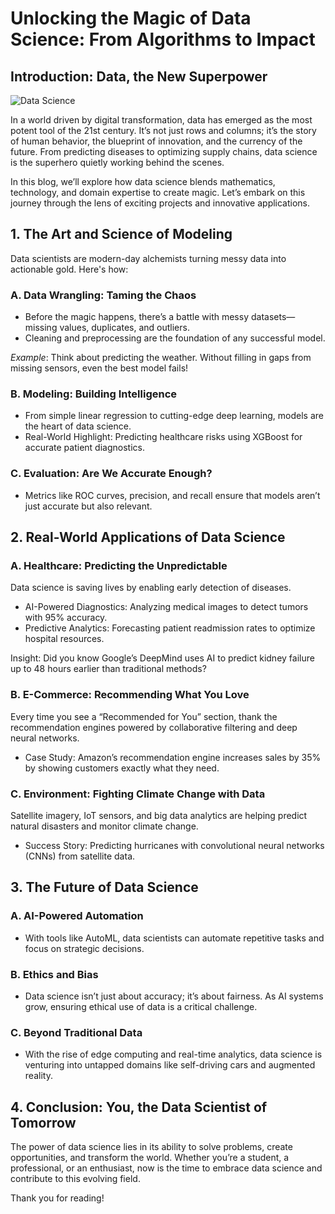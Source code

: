 # Unlocking the Magic of Data Science: From Algorithms to Impact  

## Introduction: Data, the New Superpower  

![Data Science](../../images/blogs/data_science2.png)

In a world driven by digital transformation, data has emerged as the most potent tool of the 21st century. It’s not just rows and columns; it’s the story of human behavior, the blueprint of innovation, and the currency of the future. From predicting diseases to optimizing supply chains, data science is the superhero quietly working behind the scenes.  

In this blog, we’ll explore how data science blends mathematics, technology, and domain expertise to create magic. Let’s embark on this journey through the lens of exciting projects and innovative applications.  



## 1. The Art and Science of Modeling  

Data scientists are modern-day alchemists turning messy data into actionable gold. Here's how:  

### A. Data Wrangling: Taming the Chaos  
- Before the magic happens, there’s a battle with messy datasets—missing values, duplicates, and outliers.  
- Cleaning and preprocessing are the foundation of any successful model.  

*Example*: Think about predicting the weather. Without filling in gaps from missing sensors, even the best model fails!


### B. Modeling: Building Intelligence  
- From simple linear regression to cutting-edge deep learning, models are the heart of data science.  
- Real-World Highlight: Predicting healthcare risks using XGBoost for accurate patient diagnostics.  



### C. Evaluation: Are We Accurate Enough?  
- Metrics like ROC curves, precision, and recall ensure that models aren’t just accurate but also relevant.  



## 2. Real-World Applications of Data Science  

### A. Healthcare: Predicting the Unpredictable  
Data science is saving lives by enabling early detection of diseases.  
- AI-Powered Diagnostics: Analyzing medical images to detect tumors with 95% accuracy.  
- Predictive Analytics: Forecasting patient readmission rates to optimize hospital resources.  

Insight: Did you know Google’s DeepMind uses AI to predict kidney failure up to 48 hours earlier than traditional methods?  



### B. E-Commerce: Recommending What You Love  
Every time you see a “Recommended for You” section, thank the recommendation engines powered by collaborative filtering and deep neural networks.  
- Case Study: Amazon’s recommendation engine increases sales by 35% by showing customers exactly what they need.  



### C. Environment: Fighting Climate Change with Data  
Satellite imagery, IoT sensors, and big data analytics are helping predict natural disasters and monitor climate change.  
- Success Story: Predicting hurricanes with convolutional neural networks (CNNs) from satellite data.  



## 3. The Future of Data Science  

### A. AI-Powered Automation  
- With tools like AutoML, data scientists can automate repetitive tasks and focus on strategic decisions.  



### B. Ethics and Bias  
- Data science isn’t just about accuracy; it’s about fairness. As AI systems grow, ensuring ethical use of data is a critical challenge.  



### C. Beyond Traditional Data  
- With the rise of edge computing and real-time analytics, data science is venturing into untapped domains like self-driving cars and augmented reality.  



## 4. Conclusion: You, the Data Scientist of Tomorrow  
The power of data science lies in its ability to solve problems, create opportunities, and transform the world. Whether you’re a student, a professional, or an enthusiast, now is the time to embrace data science and contribute to this evolving field.  


Thank you for reading! 
